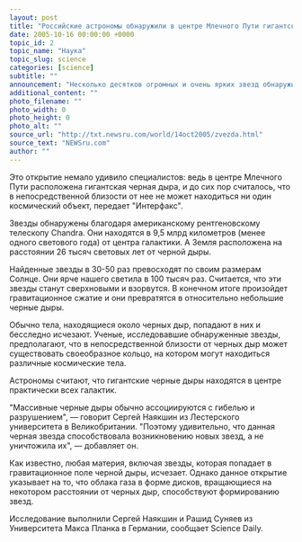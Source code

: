 ```yaml
---
layout: post
title: "Российские астрономы обнаружили в центре Млечного Пути гигантские звезды, не поглощаемые черной дырой"
date: 2005-10-16 00:00:00 +0000
topic_id: 2
topic_name: "Наука"
topic_slug: science
categories: [science]
subtitle: ""
announcement: "Несколько десятков огромных и очень ярких звезд обнаружили астрономы в непосредственной близости от центра нашей галактики, сообщило американское агентство NASA."
additional_content: ""
photo_filename: ""
photo_width: 0
photo_height: 0
photo_alt: ""
source_url: "http://txt.newsru.com/world/14oct2005/zvezda.html"
source_text: "NEWSru.com"
author: ""
---
```

Это открытие немало удивило специалистов: ведь в центре Млечного Пути расположена гигантская черная дыра, и до сих пор считалось, что в непосредственной близости от нее не может находиться ни один космический объект, передает "Интерфакс".

Звезды обнаружены благодаря американскому рентгеновскому телескопу Chandra. Они находятся в 9,5 млрд километров (менее одного светового года) от центра галактики. А Земля расположена на расстоянии 26 тысяч световых лет от черной дыры.

Найденные звезды в 30-50 раз превосходят по своим размерам Солнце. Они ярче нашего светила в 100 тысяч раз. Считается, что эти звезды станут сверхновыми и взорвутся. В конечном итоге произойдет гравитационное сжатие и они превратятся в относительно небольшие черные дыры.

Обычно тела, находящиеся около черных дыр, попадают в них и бесследно исчезают. Ученые, исследовавшие обнаруженные звезды, предполагают, что в непосредственной близости от черных дыр может существовать своеобразное кольцо, на котором могут находиться различные космические тела.

Астрономы считают, что гигантские черные дыры находятся в центре практически всех галактик.

"Массивные черные дыры обычно ассоциируются с гибелью и разрушением", &mdash; говорит Сергей Наякшин из Лестерского университета в Великобритании. "Поэтому удивительно, что данная черная звезда способствовала возникновению новых звезд, а не уничтожила их", &mdash; добавляет он.

Как известно, любая материя, включая звезды, которая попадает в гравитационное поле черной дыры, исчезает. Однако данное открытие указывает на то, что облака газа в форме дисков, вращающиеся на некотором расстоянии от черных дыр, способствуют формированию звезд.

Исследование выполнили Сергей Наякшин и Рашид Суняев из Университета Макса Планка в Германии, сообщает Science Daily.
